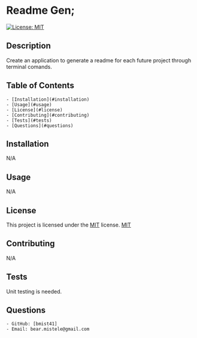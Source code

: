 # Readme Gen; 
  [![License: MIT](https://img.shields.io/badge/License-MIT-yellow.svg)](https://opensource.org/licenses/MIT)
## Description
Create an application to generate a readme for each future project through terminal comands.
## Table of Contents
    - [Installation](#installation)
    - [Usage](#usage)
    - [License](#license)
    - [Contributing](#contributing)
    - [Tests](#tests)
    - [Questions](#questions)
## Installation
N/A
## Usage
N/A
## License
This project is licensed under the [MIT](https://opensource.org/licenses/MIT) license.
[MIT](https://opensource.org/licenses/MIT)
## Contributing
N/A
## Tests
Unit testing is needed.
## Questions
    - GitHub: [bmist41]
    - Email: bear.mistele@gmail.com
